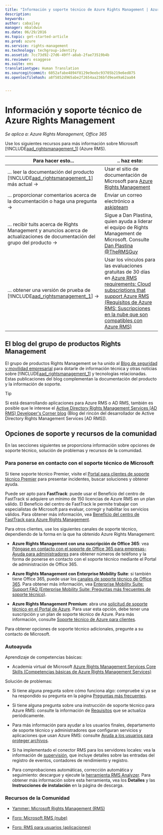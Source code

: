 ```yaml
---
title: "Información y soporte técnico de Azure Rights Management | Azure RMS"
description: 
keywords: 
author: cabailey
manager: mbaldwin
ms.date: 06/29/2016
ms.topic: get-started-article
ms.prod: azure
ms.service: rights-management
ms.technology: techgroup-identity
ms.assetid: 7cc73d92-27d6-49ff-a8ab-2fae73519b4b
ms.reviewer: esaggese
ms.suite: ems
translationtype: Human Translation
ms.sourcegitcommit: 6052afabe4894f8129e9eebc93705b219e6ed875
ms.openlocfilehash: a8f5852d965abe2f2654aa236bfd9ea49a62aa84


---
```


# Información y soporte técnico de Azure Rights Management

*Se aplica a: Azure Rights Management, Office 365*

Use los siguientes recursos para más información sobre Microsoft [!INCLUDE[aad_rightsmanagement_1](../includes/aad_rightsmanagement_1_md.md)] (Azure RMS).

|Para hacer esto...|.. haz esto:|
|----------------|---------------|
|… leer la documentación del producto [!INCLUDE[aad_rightsmanagement_1](../includes/aad_rightsmanagement_1_md.md)] más actual →|Usar el sitio de documentación de Microsoft para [Azure Rights Management](../understand-explore/azure-rights-management.md)|
|… proporcionar comentarios acerca de la documentación o haga una pregunta →|Enviar un correo electrónico a [askipteam](mailto:%20askipteam@microsoft.com?subject=Documentation%20feedback)|
|… recibir tuits acerca de Rights Management y anuncios acerca de actualizaciones de documentación del grupo del producto →|Sigue a Dan Plastina, quien ayuda a liderar el equipo de Rights Management de Microsoft. Consulte [Dan Plastina @TheRMSGuy](https://twitter.com/TheRMSGuy)|
|… obtener una versión de prueba de [!INCLUDE[aad_rightsmanagement_1](../includes/aad_rightsmanagement_1_md.md)] →|Usar los vínculos para las evaluaciones gratuitas de 30 días en [Azure RMS requirements: Cloud subscriptions that support Azure RMS (Requisitos de Azure RMS: Suscripciones en la nube que son compatibles con Azure RMS)](requirements-subscriptions.md)|


## El blog del grupo de productos Rights Management
El grupo de productos Rights Management se ha unido al [Blog de seguridad y movilidad empresarial](https://blogs.technet.microsoft.com/enterprisemobility/?product=azure-rights-management-services) para dotarle de información técnica y otras noticias sobre [!INCLUDE[aad_rightsmanagement_1](../includes/aad_rightsmanagement_1_md.md)] y tecnologías relacionadas. Estas publicaciones del blog complementan la documentación del producto y la información de soporte.

> [!TIP]
> Si está desarrollando aplicaciones para Azure RMS o AD RMS, también es posible que le interese el [Active Directory Rights Management Services (AD RMS) Developer's Corner blog](https://blogs.msdn.microsoft.com/rms/) (Blog del rincón del desarrollador de Active Directory Rights Management Services [AD RMS]).

## Opciones de soporte y recursos de la comunidad
En las secciones siguientes se proporciona información sobre opciones de soporte técnico, solución de problemas y recursos de la comunidad.

### Para ponerse en contacto con el soporte técnico de Microsoft

Si tiene soporte técnico Premier, visite el [Portal para clientes de soporte técnico Premier](https://premier.microsoft.com/) para presentar incidentes, buscar soluciones y obtener ayuda.

Puede ser apto para **FastTrack**: puede usar el Beneficio del centro de FastTrack si adquiere un mínimo de 150 licencias de Azure RMS en un plan válido. El Beneficio del centro de FastTrack le permite trabajar con especialistas de Microsoft para evaluar, corregir y habilitar los servicios válidos. Para obtener más información, vea [Beneficio del centro de FastTrack para Azure Rights Management](https://technet.microsoft.com/library/mt607025.aspx).

Para otros clientes, use los siguientes canales de soporte técnico, dependiendo de la forma en la que ha obtenido Azure Rights Management:

- **Azure Rights Management con una suscripción de Office 365**: vea [Póngase en contacto con el soporte de Office 365 para empresas- Ayuda para administradores](https://support.office.com/article/Contact-Office-365-for-business-support-Admin-Help-32a17ca7-6fa0-4870-8a8d-e25ba4ccfd4b) para obtener números de teléfono y la forma de ponerse en contacto con el soporte técnico mediante el Portal de administración de Office 365. 

- **Azure Rights Management con Enterprise Mobility Suite**: si también tiene Office 365, puede usar los [canales de soporte técnico de Office 365](https://support.office.com/article/Contact-Office-365-for-business-support-Admin-Help-32a17ca7-6fa0-4870-8a8d-e25ba4ccfd4b).  Para obtener más información, vea [Enterprise Mobility Suite: Support FAQ (Enterprise Mobility Suite: Preguntas más frecuentes de soporte técnico)](https://technet.microsoft.com/dn932057.aspx).

- **Azure Rights Management Premium**: abra una [solicitud de soporte técnico en el Portal de Azure](https://portal.azure.com/#blade/Microsoft_Azure_Support/HelpAndSupportBlade). Para usar esta opción, debe tener una suscripción y un plan de soporte técnico de Azure. Para más información, consulte [Soporte técnico de Azure para clientes](https://azure.microsoft.com/support/plans/). 

Para obtener opciones de soporte técnico adicionales, pregunte a su contacto de Microsoft. 

### Autoayuda

Aprendizaje de competencias básicas:

- Academia virtual de Microsoft [Azure Rights Management Services Core Skills (Competencias básicas de Azure Rights Management Services)](https://mva.microsoft.com/en-us/training-courses/azure-rights-management-services-core-skills-10500?l=QLoxMwuCB_1805094681)

Solución de problemas:

- Si tiene alguna pregunta sobre cómo funciona algo: compruebe si ya se ha respondido su pregunta en la página [Preguntas más frecuentes](faqs.md).

- Si tiene alguna pregunta sobre una instrucción de soporte técnico para Azure RMS: consulte la información de [Requisitos](requirements-azure-rms.md) que se actualiza periódicamente.

- Para más información para ayudar a los usuarios finales, departamento de soporte técnico y administradores que configuran servicios y aplicaciones que usan Azure RMS: consulte [Ayuda a los usuarios para proteger archivos](../deploy-use/help-users.md).

- Si ha implementado el conector RMS para los servidores locales: vea la información de [supervisión](../deploy-use/monitor-rms-connector.md), que incluye detalles sobre las entradas del registro de eventos, contadores de rendimiento y registro.

- Para comprobaciones automáticas, corrección automática y seguimiento: descargue y ejecute la [herramienta RMS Analyzer](http://www.microsoft.com/en-us/download/details.aspx?id=46437). Para obtener más información sobre esta herramienta, vea los **Detalles** y las **Instrucciones de instalación** en la página de descarga. 

### Recursos de la Comunidad

-   [Yammer: Microsoft Rights Management (RMS)](http://www.yammer.com/AskIPTeam)

-   [Foro: Microsoft RMS (nube)](https://social.technet.microsoft.com/Forums/en-US/home?forum=rmscloud)

-   [Foro: RMS para usuarios (aplicaciones)](https://social.technet.microsoft.com/Forums/en-US/home?forum=rmsapps)




<!--HONumber=Jun16_HO4-->


